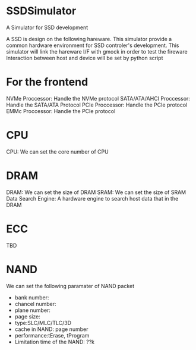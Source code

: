 # SSDSimulator
A Simulator for SSD development

A SSD is design on the following hareware.
This simulator provide a common hardware environment for SSD controler's development.
This simulator will link the hareware I/F with gmock in order to test the fireware
Interaction between host and device will be set by python script

# For the frontend
NVMe Proccessor: Handle the NVMe protocol
SATA/ATA/AHCI Proccessor: Handle the SATA/ATA Protocol
PCIe Proccessor: Handle the PCIe protocol
EMMc Proccessor: Handle the PCIe protocol

# CPU
CPU: We can set the core number of CPU

# DRAM
DRAM: We can set the size of DRAM 
SRAM: We can set the size of SRAM
Data Search Engine: A hardware engine to search host data that in the DRAM

# ECC
TBD

# NAND
We can set the following paramater of NAND packet
* bank number:
* chancel number:
* plane number:
* page size:
* type:SLC/MLC/TLC/3D
* cache in NAND: page number
* performance:tErase, tProgram
* Limitation time of the NAND: ??k


